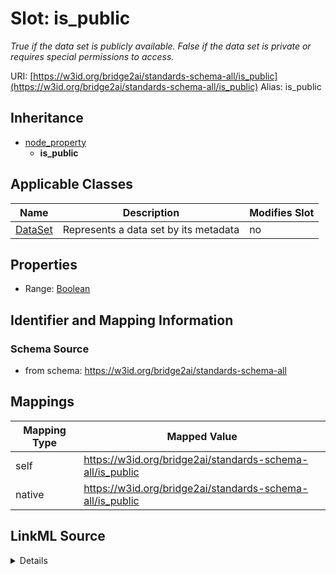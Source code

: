 

# Slot: is_public 


_True if the data set is publicly available. False if the data set is private or requires special permissions to access._





URI: [https://w3id.org/bridge2ai/standards-schema-all/is_public](https://w3id.org/bridge2ai/standards-schema-all/is_public)
Alias: is_public


## Inheritance

* [node_property](node_property.md)
    * **is_public**






## Applicable Classes

| Name | Description | Modifies Slot |
| --- | --- | --- |
| [DataSet](DataSet.md) | Represents a data set by its metadata |  no  |







## Properties

* Range: [Boolean](Boolean.md)





## Identifier and Mapping Information







### Schema Source


* from schema: https://w3id.org/bridge2ai/standards-schema-all




## Mappings

| Mapping Type | Mapped Value |
| ---  | ---  |
| self | https://w3id.org/bridge2ai/standards-schema-all/is_public |
| native | https://w3id.org/bridge2ai/standards-schema-all/is_public |




## LinkML Source

<details>
```yaml
name: is_public
description: True if the data set is publicly available. False if the data set is
  private or requires special permissions to access.
from_schema: https://w3id.org/bridge2ai/standards-schema-all
rank: 1000
is_a: node_property
domain: DataSet
alias: is_public
domain_of:
- DataSet
range: boolean

```
</details>